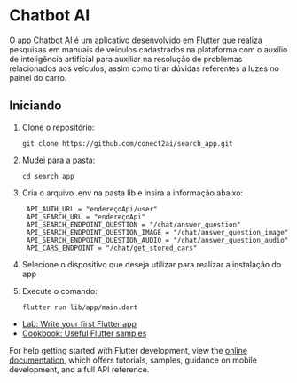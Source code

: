 # Chatbot AI

O app Chatbot AI é um aplicativo desenvolvido em Flutter que realiza pesquisas em manuais de veículos cadastrados na plataforma com o auxílio de inteligência artificial para auxiliar na resolução de problemas relacionados aos veículos, assim como tirar dúvidas referentes a luzes no painel do carro.

## Iniciando

1. Clone o repositório:
     ```
    git clone https://github.com/conect2ai/search_app.git
     ```

2. Mudei para a pasta:
     ```
    cd search_app
     ```
3. Cria o arquivo .env na pasta lib e insira a informação abaixo:
   ```
    API_AUTH_URL = "endereçoApi/user"
    API_SEARCH_URL = "endereçoApi"
    API_SEARCH_ENDPOINT_QUESTION = "/chat/answer_question"
    API_SEARCH_ENDPOINT_QUESTION_IMAGE = "/chat/answer_question_image"
    API_SEARCH_ENDPOINT_QUESTION_AUDIO = "/chat/answer_question_audio"
    API_CARS_ENDPOINT = "/chat/get_stored_cars"
    ```
4. Selecione o dispositivo que deseja utilizar para realizar a instalação do app
5. Execute o comando:
     ```
     flutter run lib/app/main.dart
     ```




- [Lab: Write your first Flutter app](https://docs.flutter.dev/get-started/codelab)
- [Cookbook: Useful Flutter samples](https://docs.flutter.dev/cookbook)

For help getting started with Flutter development, view the
[online documentation](https://docs.flutter.dev/), which offers tutorials,
samples, guidance on mobile development, and a full API reference.
